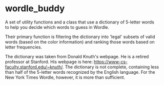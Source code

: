 # wordle_buddy
A set of utility functions and a class that use a dictionary of 5-letter words to help you decide which words to guess in Wordle. 

Their primary function is filtering the dictionary into 'legal' subsets of valid words (based on the color information) and ranking those words based on letter frequencies.

The dictionary was taken from Donald Knuth's webpage. He is a retired professor at Stanford. His webpage is here: https://www-cs-faculty.stanford.edu/~knuth/. 
The dictionary is not complete, containing less than half of the 5-letter words recognized by the English language. For the New York Times Wordle, however, it is more than sufficient. 
